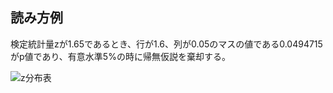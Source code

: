 ## 読み方例
検定統計量zが1.65であるとき、行が1.6、列が0.05のマスの値である0.0494715がp値であり、有意水準5%の時に帰無仮説を棄却する。

![z分布表](https://user-images.githubusercontent.com/67265109/146637284-aeee283e-076d-48d7-b461-98872efc8d11.png)
